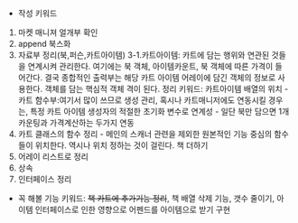 * 작성 키워드
1. 마켓 매니져 얼개부 확인
2. append 북스화
3. 자료부 정리(북,퍼슨,카트아이템)
    3-1.카트아이템: 카트에 담는 행위와 연관된 것들을 연계시켜 관리한다.
    여기에는 북 객체, 아이템카운트, 북 객체에 따른 가격이 들어간다.
    결국 종합적인 출력부는 해당 카트 아이템 어레이에 담긴 객체의 정보로 사용한다.
    객체를 담는 핵심적 객체 격이 된다.
    정리 키워드: 카트아이템 배열의 위치 - 카트 함수부:여기서 많이 쓰므로 생성 관리, 혹시나 카트매니저에도 연동시킬 경우는, 특정
    카트 아이템 생성자의 적절한 초기화 변수로 연계성 - 일단 북만 담으면 1개 카운팅과 가격계산하는 두가지 연동 
4. 카트 클래스의 함수 정리 - 메인의 스캐너 관련을 제외한 원본적인 기능 중심의 함수들이 위치한다.
    역시나 위치 정하는 것이 걸린다.
    책 더하기
5. 어레이 리스트로 정리
6. 상속
7. 인터페이스 정리

* 꼭 해볼 기능 키워드: ~~책 카트에 추가기능 정리~~, 책 배열 삭제 기능, 갯수 줄이기, 아이템 인터페이스로 인한 영향으로 어펜드를 아이템으로 받기 구현 